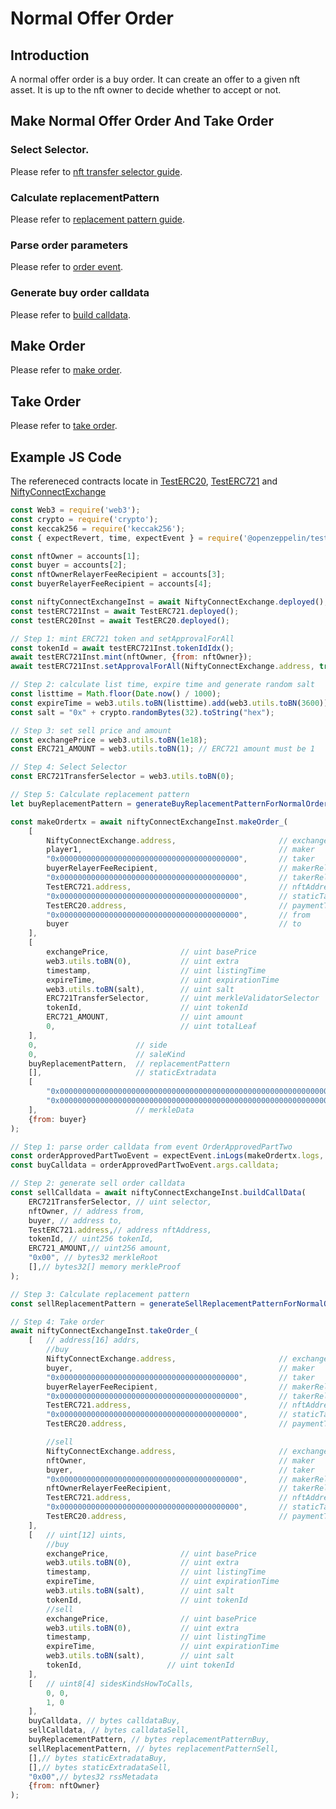 # Normal Offer Order

## Introduction
A normal offer order is a buy order. It can create an offer to a given nft asset. It is up to the nft owner to decide whether to accept or not.

## Make Normal Offer Order And Take Order

### Select Selector.
Please refer to [nft transfer selector guide](nft-transfer-selector.md).

### Calculate replacementPattern
Please refer to [replacement pattern guide](replacement-pattern-guide.md).

### Parse order parameters
Please refer to [order event](decentralized-order.md#event).

### Generate buy order calldata
Please refer to [build calldata](build-calldata.md).

## Make Order
Please refer to [make order](make-order-parameter.md).

## Take Order
Please refer to [take order](take-order-parameter.md).

## Example JS Code

The refereneced contracts locate in [TestERC20](https://github.com/NiftyConnect/NiftyConnect-Contracts/blob/main/contracts/test/TestERC20.sol), [TestERC721](https://github.com/NiftyConnect/NiftyConnect-Contracts/blob/main/contracts/test/TestERC721.sol) and [NiftyConnectExchange](https://github.com/NiftyConnect/NiftyConnect-Contracts/blob/main/contracts/NiftyConnectExchange.sol)

```js
const Web3 = require('web3');
const crypto = require('crypto');
const keccak256 = require('keccak256');
const { expectRevert, time, expectEvent } = require('@openzeppelin/test-helpers');

const nftOwner = accounts[1];
const buyer = accounts[2];
const nftOwnerRelayerFeeRecipient = accounts[3];
const buyerRelayerFeeRecipient = accounts[4];

const niftyConnectExchangeInst = await NiftyConnectExchange.deployed();
const testERC721Inst = await TestERC721.deployed();
const testERC20Inst = await TestERC20.deployed();

// Step 1: mint ERC721 token and setApprovalForAll
const tokenId = await testERC721Inst.tokenIdIdx();
await testERC721Inst.mint(nftOwner, {from: nftOwner});
await testERC721Inst.setApprovalForAll(NiftyConnectExchange.address, true, {from: nftOwner});

// Step 2: calculate list time, expire time and generate random salt
const listtime = Math.floor(Date.now() / 1000);
const expireTime = web3.utils.toBN(listtime).add(web3.utils.toBN(3600)); // expire at one hour later
const salt = "0x" + crypto.randomBytes(32).toString("hex");

// Step 3: set sell price and amount
const exchangePrice = web3.utils.toBN(1e18);
const ERC721_AMOUNT = web3.utils.toBN(1); // ERC721 amount must be 1

// Step 4: Select Selector
const ERC721TransferSelector = web3.utils.toBN(0);

// Step 5: Calculate replacement pattern
let buyReplacementPattern = generateBuyReplacementPatternForNormalOrder(false)

const makeOrdertx = await niftyConnectExchangeInst.makeOrder_(
    [
        NiftyConnectExchange.address,                       // exchange
        player1,                                            // maker
        "0x0000000000000000000000000000000000000000",       // taker
        buyerRelayerFeeRecipient,                           // makerRelayerFeeRecipient
        "0x0000000000000000000000000000000000000000",       // takerRelayerFeeRecipient
        TestERC721.address,                                 // nftAddress
        "0x0000000000000000000000000000000000000000",       // staticTarget
        TestERC20.address,                                  // paymentToken
        "0x0000000000000000000000000000000000000000",       // from
        buyer                                               // to
    ],
    [
        exchangePrice,                // uint basePrice
        web3.utils.toBN(0),           // uint extra
        timestamp,                    // uint listingTime
        expireTime,                   // uint expirationTime
        web3.utils.toBN(salt),        // uint salt
        ERC721TransferSelector,       // uint merkleValidatorSelector
        tokenId,                      // uint tokenId
        ERC721_AMOUNT,                // uint amount
        0,                            // uint totalLeaf
    ],
    0,                      // side
    0,                      // saleKind
    buyReplacementPattern,  // replacementPattern
    [],                     // staticExtradata
    [
        "0x0000000000000000000000000000000000000000000000000000000000000000", // merkle root hash, for trait-based order
        "0x0000000000000000000000000000000000000000000000000000000000000000"  // ipfs hash which contain the metadata of merkle proof, for trait-based order
    ],                      // merkleData
    {from: buyer}
);

// Step 1: parse order calldata from event OrderApprovedPartTwo
const orderApprovedPartTwoEvent = expectEvent.inLogs(makeOrdertx.logs, 'OrderApprovedPartTwo');
const buyCalldata = orderApprovedPartTwoEvent.args.calldata;

// Step 2: generate sell order calldata
const sellCalldata = await niftyConnectExchangeInst.buildCallData(
    ERC721TransferSelector, // uint selector,
    nftOwner, // address from,
    buyer, // address to,
    TestERC721.address,// address nftAddress,
    tokenId, // uint256 tokenId,
    ERC721_AMOUNT,// uint256 amount,
    "0x00", // bytes32 merkleRoot
    [],// bytes32[] memory merkleProof
);

// Step 3: Calculate replacement pattern
const sellReplacementPattern = generateSellReplacementPatternForNormalOrder(false)

// Step 4: Take order
await niftyConnectExchangeInst.takeOrder_(
    [   // address[16] addrs,
        //buy
        NiftyConnectExchange.address,                       // exchange
        buyer,                                              // maker
        "0x0000000000000000000000000000000000000000",       // taker
        buyerRelayerFeeRecipient,                           // makerRelayerFeeRecipient
        "0x0000000000000000000000000000000000000000",       // takerRelayerFeeRecipient
        TestERC721.address,                                 // nftAddress
        "0x0000000000000000000000000000000000000000",       // staticTarget
        TestERC20.address,                                  // paymentToken

        //sell
        NiftyConnectExchange.address,                       // exchange
        nftOwner,                                           // maker
        buyer,                                              // taker
        "0x0000000000000000000000000000000000000000",       // makerRelayerFeeRecipient
        nftOwnerRelayerFeeRecipient,                        // takerRelayerFeeRecipient
        TestERC721.address,                                 // nftAddress
        "0x0000000000000000000000000000000000000000",       // staticTarget
        TestERC20.address,                                  // paymentToken
    ],
    [   // uint[12] uints,
        //buy
        exchangePrice,                // uint basePrice
        web3.utils.toBN(0),           // uint extra
        timestamp,                    // uint listingTime
        expireTime,                   // uint expirationTime
        web3.utils.toBN(salt),        // uint salt
        tokenId,                      // uint tokenId
        //sell
        exchangePrice,                // uint basePrice
        web3.utils.toBN(0),           // uint extra
        timestamp,                    // uint listingTime
        expireTime,                   // uint expirationTime
        web3.utils.toBN(salt),        // uint salt
        tokenId,                   // uint tokenId
    ],
    [   // uint8[4] sidesKindsHowToCalls,
        0, 0,
        1, 0
    ],
    buyCalldata, // bytes calldataBuy,
    sellCalldata, // bytes calldataSell,
    buyReplacementPattern, // bytes replacementPatternBuy,
    sellReplacementPattern, // bytes replacementPatternSell,
    [],// bytes staticExtradataBuy,
    [],// bytes staticExtradataSell,
    "0x00",// bytes32 rssMetadata
    {from: nftOwner}
);
```
